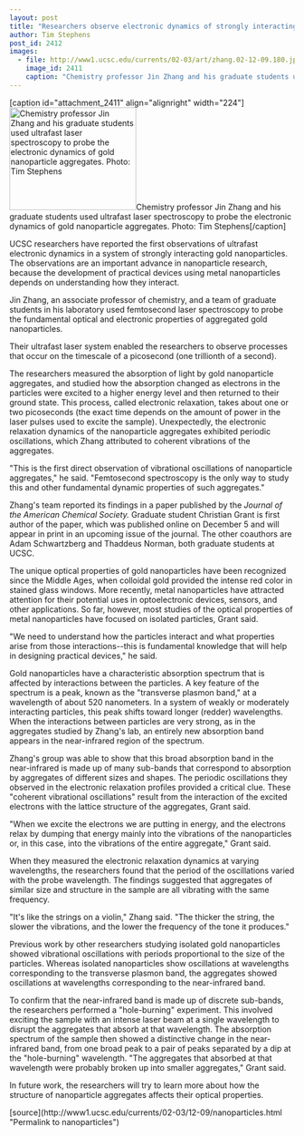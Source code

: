 ```yaml
---
layout: post
title: "Researchers observe electronic dynamics of strongly interacting gold nanoparticles using ultrafast laser spectroscopy"
author: Tim Stephens
post_id: 2412
images:
  - file: http://www1.ucsc.edu/currents/02-03/art/zhang.02-12-09.180.jpg
    image_id: 2411
    caption: "Chemistry professor Jin Zhang and his graduate students used ultrafast laser spectroscopy to probe the electronic dynamics of gold nanoparticle aggregates. Photo: Tim Stephens"
---
```


[caption id="attachment_2411" align="alignright" width="224"]<a href="http://localhost/mysite/wp-content/uploads/2002/12/zhang.02-12-09.180.jpg"><img class="size-full wp-image-2411" src="http://localhost/mysite/wp-content/uploads/2002/12/zhang.02-12-09.180.jpg" alt="Chemistry professor Jin Zhang and his graduate students used ultrafast laser spectroscopy to probe the electronic dynamics of gold nanoparticle aggregates. Photo: Tim Stephens" width="224" height="181" /></a>Chemistry professor Jin Zhang and his graduate students used ultrafast laser spectroscopy to probe the electronic dynamics of gold nanoparticle aggregates. Photo: Tim Stephens[/caption]
<p>
  UCSC researchers have reported the first observations of ultrafast electronic dynamics in a system of strongly interacting gold nanoparticles. The observations are an important advance in nanoparticle research, because the development of practical devices using metal nanoparticles depends on understanding how they interact.
</p>
<p>
  Jin Zhang, an associate professor of chemistry, and a team of graduate students in his laboratory used femtosecond laser spectroscopy to probe the fundamental optical and electronic properties of aggregated gold nanoparticles.
</p>
<p>
  Their ultrafast laser system enabled the researchers to observe processes that occur on the timescale of a picosecond (one trillionth of a second).<br>
</p>
<p>
  The researchers measured the absorption of light by gold nanoparticle aggregates, and studied how the absorption changed as electrons in the particles were excited to a higher energy level and then returned to their ground state. This process, called electronic relaxation, takes about one or two picoseconds (the exact time depends on the amount of power in the laser pulses used to excite the sample). Unexpectedly, the electronic relaxation dynamics of the nanoparticle aggregates exhibited periodic oscillations, which Zhang attributed to coherent vibrations of the aggregates.<br>
</p>
<p>
  "This is the first direct observation of vibrational oscillations of nanoparticle aggregates," he said. "Femtosecond spectroscopy is the only way to study this and other fundamental dynamic properties of such aggregates."<br>
</p>
<p>
  Zhang's team reported its findings in a paper published by the <i>Journal of the American Chemical Society.</i> Graduate student Christian Grant is first author of the paper, which was published online on December 5 and will appear in print in an upcoming issue of the journal. The other coauthors are Adam Schwartzberg and Thaddeus Norman, both graduate students at UCSC.<br>
</p>
<p>
  The unique optical properties of gold nanoparticles have been recognized since the Middle Ages, when colloidal gold provided the intense red color in stained glass windows. More recently, metal nanoparticles have attracted attention for their potential uses in optoelectronic devices, sensors, and other applications. So far, however, most studies of the optical properties of metal nanoparticles have focused on isolated particles, Grant said.<br>
</p>
<p>
  "We need to understand how the particles interact and what properties arise from those interactions--this is fundamental knowledge that will help in designing practical devices," he said.<br>
</p>
<p>
  Gold nanoparticles have a characteristic absorption spectrum that is affected by interactions between the particles. A key feature of the spectrum is a peak, known as the "transverse plasmon band," at a wavelength of about 520 nanometers. In a system of weakly or moderately interacting particles, this peak shifts toward longer (redder) wavelengths. When the interactions between particles are very strong, as in the aggregates studied by Zhang's lab, an entirely new absorption band appears in the near-infrared region of the spectrum.<br>
</p>
<p>
  Zhang's group was able to show that this broad absorption band in the near-infrared is made up of many sub-bands that correspond to absorption by aggregates of different sizes and shapes. The periodic oscillations they observed in the electronic relaxation profiles provided a critical clue. These "coherent vibrational oscillations" result from the interaction of the excited electrons with the lattice structure of the aggregates, Grant said.<br>
</p>
<p>
  "When we excite the electrons we are putting in energy, and the electrons relax by dumping that energy mainly into the vibrations of the nanoparticles or, in this case, into the vibrations of the entire aggregate," Grant said.<br>
</p>
<p>
  When they measured the electronic relaxation dynamics at varying wavelengths, the researchers found that the period of the oscillations varied with the probe wavelength. The findings suggested that aggregates of similar size and structure in the sample are all vibrating with the same frequency.<br>
</p>
<p>
  "It's like the strings on a violin," Zhang said. "The thicker the string, the slower the vibrations, and the lower the frequency of the tone it produces."<br>
</p>
<p>
  Previous work by other researchers studying isolated gold nanoparticles showed vibrational oscillations with periods proportional to the size of the particles. Whereas isolated nanoparticles show oscillations at wavelengths corresponding to the transverse plasmon band, the aggregates showed oscillations at wavelengths corresponding to the near-infrared band.<br>
</p>
<p>
  To confirm that the near-infrared band is made up of discrete sub-bands, the researchers performed a "hole-burning" experiment. This involved exciting the sample with an intense laser beam at a single wavelength to disrupt the aggregates that absorb at that wavelength. The absorption spectrum of the sample then showed a distinctive change in the near-infrared band, from one broad peak to a pair of peaks separated by a dip at the "hole-burning" wavelength. "The aggregates that absorbed at that wavelength were probably broken up into smaller aggregates," Grant said.<br>
</p>
<p>
  In future work, the researchers will try to learn more about how the structure of nanoparticle aggregates affects their optical properties.
</p>
[source](http://www1.ucsc.edu/currents/02-03/12-09/nanoparticles.html "Permalink to nanoparticles")
